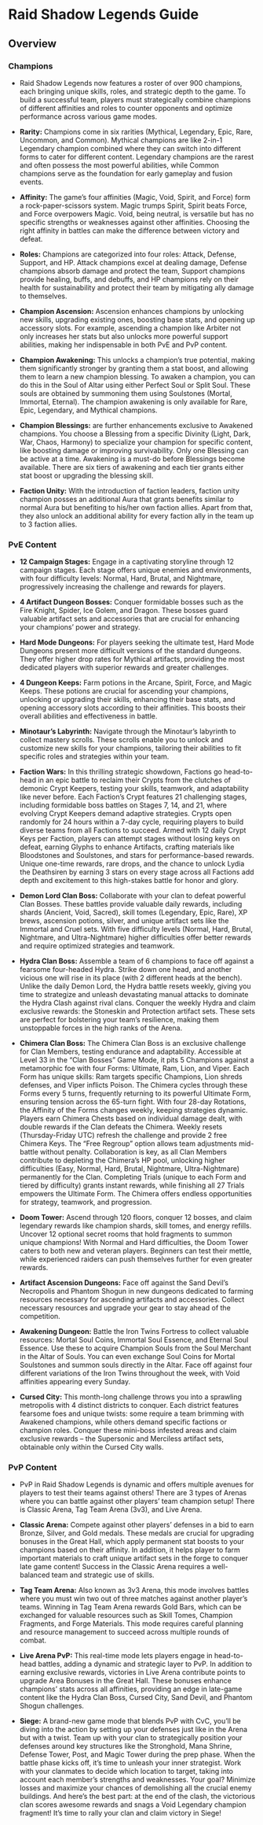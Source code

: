 # Raid Shadow Legends Guide

## Overview

### Champions

* Raid Shadow Legends now features a roster of over 900 champions, each bringing unique skills, roles, and strategic depth to the game. To build a successful team, players must strategically combine champions of different affinities and roles to counter opponents and optimize performance across various game modes.

* **Rarity:** Champions come in six rarities (Mythical, Legendary, Epic, Rare, Uncommon, and Common). Mythical champions are like 2-in-1 Legendary champion combined where they can switch into different forms to cater for different content. Legendary champions are the rarest and often possess the most powerful abilities, while Common champions serve as the foundation for early gameplay and fusion events.

* **Affinity:** The game’s four affinities (Magic, Void, Spirit, and Force) form a rock-paper-scissors system. Magic trumps Spirit, Spirit beats Force, and Force overpowers Magic. Void, being neutral, is versatile but has no specific strengths or weaknesses against other affinities. Choosing the right affinity in battles can make the difference between victory and defeat.

* **Roles:** Champions are categorized into four roles: Attack, Defense, Support, and HP. Attack champions excel at dealing damage, Defense champions absorb damage and protect the team, Support champions provide healing, buffs, and debuffs, and HP champions rely on their health for sustainability and protect their team by mitigating ally damage to themselves.

* **Champion Ascension:** Ascension enhances champions by unlocking new skills, upgrading existing ones, boosting base stats, and opening up accessory slots. For example, ascending a champion like Arbiter not only increases her stats but also unlocks more powerful support abilities, making her indispensable in both PvE and PvP content.

* **Champion Awakening:** This unlocks a champion’s true potential, making them significantly stronger by granting them a stat boost, and allowing them to learn a new champion blessing. To awaken a champion, you can do this in the Soul of Altar using either Perfect Soul or Split Soul. These souls are obtained by summoning them using Soulstones (Mortal, Immortal, Eternal). The champion awakening is only available for Rare, Epic, Legendary, and Mythical champions.

* **Champion Blessings:** are further enhancements exclusive to Awakened champions. You choose a Blessing from a specific Divinity (Light, Dark, War, Chaos, Harmony) to specialize your champion for specific content, like boosting damage or improving survivability. Only one Blessing can be active at a time. Awakening is a must-do before Blessings become available. There are six tiers of awakening and each tier grants either stat boost or upgrading the blessing skill.

* **Faction Unity:** With the introduction of faction leaders, faction unity champion posses an additional Aura that grants benefits similar to normal Aura but benefiting to his/her own faction allies. Apart from that, they also unlock an additional ability for every faction ally in the team up to 3 faction allies.

### PvE Content

* **12 Campaign Stages:** Engage in a captivating storyline through 12 campaign stages. Each stage offers unique enemies and environments, with four difficulty levels: Normal, Hard, Brutal, and Nightmare, progressively increasing the challenge and rewards for players.

* **4 Artifact Dungeon Bosses:** Conquer formidable bosses such as the Fire Knight, Spider, Ice Golem, and Dragon. These bosses guard valuable artifact sets and accessories that are crucial for enhancing your champions’ power and strategy.

* **Hard Mode Dungeons:** For players seeking the ultimate test, Hard Mode Dungeons present more difficult versions of the standard dungeons. They offer higher drop rates for Mythical artifacts, providing the most dedicated players with superior rewards and greater challenges.

* **4 Dungeon Keeps:** Farm potions in the Arcane, Spirit, Force, and Magic Keeps. These potions are crucial for ascending your champions, unlocking or upgrading their skills, enhancing their base stats, and opening accessory slots according to their affinities. This boosts their overall abilities and effectiveness in battle.

* **Minotaur’s Labyrinth:** Navigate through the Minotaur’s labyrinth to collect mastery scrolls. These scrolls enable you to unlock and customize new skills for your champions, tailoring their abilities to fit specific roles and strategies within your team.

* **Faction Wars:** In this thrilling strategic showdown, Factions go head-to-head in an epic battle to reclaim their Crypts from the clutches of demonic Crypt Keepers, testing your skills, teamwork, and adaptability like never before. Each Faction’s Crypt features 21 challenging stages, including formidable boss battles on Stages 7, 14, and 21, where evolving Crypt Keepers demand adaptive strategies. Crypts open randomly for 24 hours within a 7-day cycle, requiring players to build diverse teams from all Factions to succeed. Armed with 12 daily Crypt Keys per Faction, players can attempt stages without losing keys on defeat, earning Glyphs to enhance Artifacts, crafting materials like Bloodstones and Soulstones, and stars for performance-based rewards. Unique one-time rewards, rare drops, and the chance to unlock Lydia the Deathsiren by earning 3 stars on every stage across all Factions add depth and excitement to this high-stakes battle for honor and glory.

* **Demon Lord Clan Boss:** Collaborate with your clan to defeat powerful Clan Bosses. These battles provide valuable daily rewards, including shards (Ancient, Void, Sacred), skill tomes (Legendary, Epic, Rare), XP brews, ascension potions, silver, and unique artifact sets like the Immortal and Cruel sets. With five difficulty levels (Normal, Hard, Brutal, Nightmare, and Ultra-Nightmare) higher difficulties offer better rewards and require optimized strategies and teamwork.

* **Hydra Clan Boss:** Assemble a team of 6 champions to face off against a fearsome four-headed Hydra. Strike down one head, and another vicious one will rise in its place (with 2 different heads at the bench). Unlike the daily Demon Lord, the Hydra battle resets weekly, giving you time to strategize and unleash devastating manual attacks to dominate the Hydra Clash against rival clans. Conquer the weekly Hydra and claim exclusive rewards: the Stoneskin and Protection artifact sets. These sets are perfect for bolstering your team’s resilience, making them unstoppable forces in the high ranks of the Arena.

* **Chimera Clan Boss:** The Chimera Clan Boss is an exclusive challenge for Clan Members, testing endurance and adaptability. Accessible at Level 33 in the “Clan Bosses” Game Mode, it pits 5 Champions against a metamorphic foe with four Forms: Ultimate, Ram, Lion, and Viper. Each Form has unique skills: Ram targets specific Champions, Lion shreds defenses, and Viper inflicts Poison. The Chimera cycles through these Forms every 5 turns, frequently returning to its powerful Ultimate Form, ensuring tension across the 65-turn fight. With four 28-day Rotations, the Affinity of the Forms changes weekly, keeping strategies dynamic. Players earn Chimera Chests based on individual damage dealt, with double rewards if the Clan defeats the Chimera. Weekly resets (Thursday-Friday UTC) refresh the challenge and provide 2 free Chimera Keys. The “Free Regroup” option allows team adjustments mid-battle without penalty. Collaboration is key, as all Clan Members contribute to depleting the Chimera’s HP pool, unlocking higher difficulties (Easy, Normal, Hard, Brutal, Nightmare, Ultra-Nightmare) permanently for the Clan. Completing Trials (unique to each Form and tiered by difficulty) grants instant rewards, while finishing all 27 Trials empowers the Ultimate Form. The Chimera offers endless opportunities for strategy, teamwork, and progression.

* **Doom Tower:** Ascend through 120 floors, conquer 12 bosses, and claim legendary rewards like champion shards, skill tomes, and energy refills. Uncover 12 optional secret rooms that hold fragments to summon unique champions! With Normal and Hard difficulties, the Doom Tower caters to both new and veteran players. Beginners can test their mettle, while experienced raiders can push themselves further for even greater rewards.

* **Artifact Ascension Dungeons:** Face off against the Sand Devil’s Necropolis and Phantom Shogun in new dungeons dedicated to farming resources necessary for ascending artifacts and accessories. Collect necessary resources and upgrade your gear to stay ahead of the competition.

* **Awakening Dungeon:** Battle the Iron Twins Fortress to collect valuable resources: Mortal Soul Coins, Immortal Soul Essence, and Eternal Soul Essence. Use these to acquire Champion Souls from the Soul Merchant in the Altar of Souls. You can even exchange Soul Coins for Mortal Soulstones and summon souls directly in the Altar. Face off against four different variations of the Iron Twins throughout the week, with Void affinities appearing every Sunday.

* **Cursed City:** This month-long challenge throws you into a sprawling metropolis with 4 distinct districts to conquer. Each district features fearsome foes and unique twists: some require a team brimming with Awakened champions, while others demand specific factions or champion roles. Conquer these mini-boss infested areas and claim exclusive rewards – the Supersonic and Merciless artifact sets, obtainable only within the Cursed City walls.

### PvP Content

* PvP in Raid Shadow Legends is dynamic and offers multiple avenues for players to test their teams against others! There are 3 types of Arenas where you can battle against other players’ team champion setup! There is Classic Arena, Tag Team Arena (3v3), and Live Arena.

* **Classic Arena:** Compete against other players’ defenses in a bid to earn Bronze, Silver, and Gold medals. These medals are crucial for upgrading bonuses in the Great Hall, which apply permanent stat boosts to your champions based on their affinity. In addition, it helps player to farm important materials to craft unique artifact sets in the forge to conquer late game content! Success in the Classic Arena requires a well-balanced team and strategic use of skills.

* **Tag Team Arena:** Also known as 3v3 Arena, this mode involves battles where you must win two out of three matches against another player’s teams. Winning in Tag Team Arena rewards Gold Bars, which can be exchanged for valuable resources such as Skill Tomes, Champion Fragments, and Forge Materials. This mode requires careful planning and resource management to succeed across multiple rounds of combat.

* **Live Arena PvP:** This real-time mode lets players engage in head-to-head battles, adding a dynamic and strategic layer to PvP. In addition to earning exclusive rewards, victories in Live Arena contribute points to upgrade Area Bonuses in the Great Hall. These bonuses enhance champions’ stats across all affinities, providing an edge in late-game content like the Hydra Clan Boss, Cursed City, Sand Devil, and Phantom Shogun challenges​.

* **Siege:** A brand-new game mode that blends PvP with CvC, you’ll be diving into the action by setting up your defenses just like in the Arena but with a twist. Team up with your clan to strategically position your defenses around key structures like the Stronghold, Mana Shrine, Defense Tower, Post, and Magic Tower during the prep phase. When the battle phase kicks off, it’s time to unleash your inner strategist. Work with your clanmates to decide which location to target, taking into account each member’s strengths and weaknesses. Your goal? Minimize losses and maximize your chances of demolishing all the crucial enemy buildings. And here’s the best part: at the end of the clash, the victorious clan scores awesome rewards and snags a Void Legendary champion fragment! It’s time to rally your clan and claim victory in Siege!
